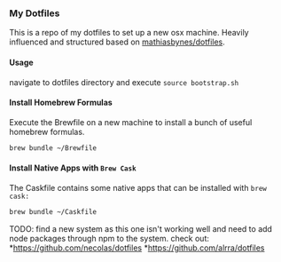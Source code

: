 ### My Dotfiles
This is a repo of my dotfiles to set up a new osx machine.  Heavily influenced and structured based on [mathiasbynes/dotfiles](https://github.com/mathiasbynens/dotfiles).

#### Usage
navigate to dotfiles directory and execute `source bootstrap.sh`

#### Install Homebrew Formulas
Execute the Brewfile on a new machine to install a bunch of useful homebrew formulas. 
```Bash
brew bundle ~/Brewfile
```

#### Install Native Apps with `Brew Cask`
The Caskfile contains some native apps that can be installed with `brew cask:`
```Bash
brew bundle ~/Caskfile
```

TODO:  find a new system as this one isn't working well and need to add node packages through npm to the system. check out: 
*https://github.com/necolas/dotfiles
*https://github.com/alrra/dotfiles
